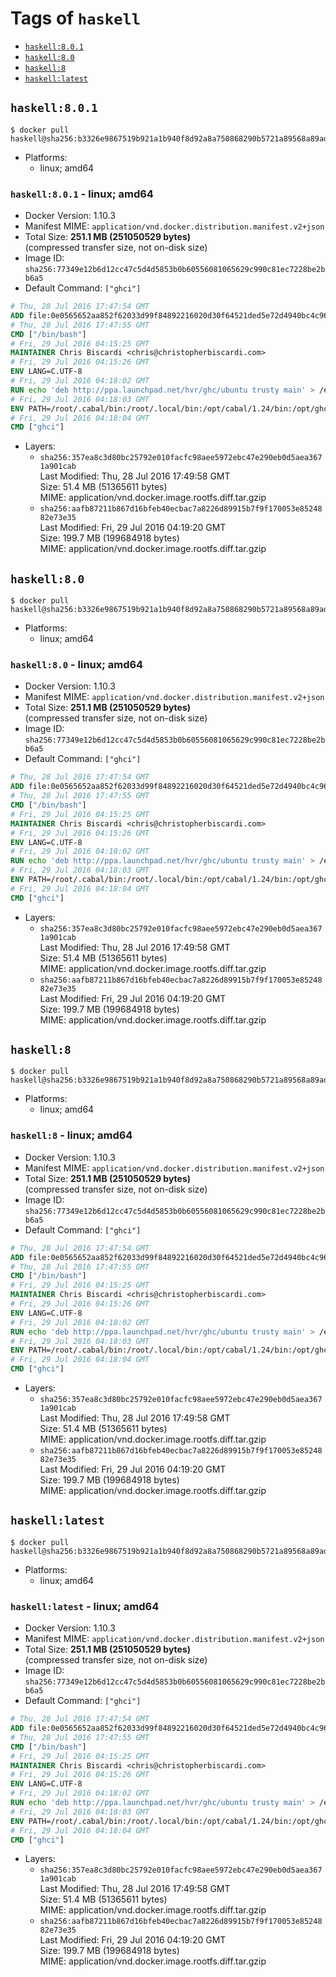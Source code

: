 <!-- THIS FILE IS GENERATED VIA './update-remote.sh' -->

# Tags of `haskell`

-	[`haskell:8.0.1`](#haskell801)
-	[`haskell:8.0`](#haskell80)
-	[`haskell:8`](#haskell8)
-	[`haskell:latest`](#haskelllatest)

## `haskell:8.0.1`

```console
$ docker pull haskell@sha256:b3326e9867519b921a1b940f8d92a8a750868290b5721a89568a89ad902bb7ad
```

-	Platforms:
	-	linux; amd64

### `haskell:8.0.1` - linux; amd64

-	Docker Version: 1.10.3
-	Manifest MIME: `application/vnd.docker.distribution.manifest.v2+json`
-	Total Size: **251.1 MB (251050529 bytes)**  
	(compressed transfer size, not on-disk size)
-	Image ID: `sha256:77349e12b6d12cc47c5d4d5853b0b60556081065629c990c81ec7228be2bb6a5`
-	Default Command: `["ghci"]`

```dockerfile
# Thu, 28 Jul 2016 17:47:54 GMT
ADD file:0e0565652aa852f62033d99f84892216020d30f64521ded5e72d4940bc4c9697 in /
# Thu, 28 Jul 2016 17:47:55 GMT
CMD ["/bin/bash"]
# Fri, 29 Jul 2016 04:15:25 GMT
MAINTAINER Chris Biscardi <chris@christopherbiscardi.com>
# Fri, 29 Jul 2016 04:15:26 GMT
ENV LANG=C.UTF-8
# Fri, 29 Jul 2016 04:18:02 GMT
RUN echo 'deb http://ppa.launchpad.net/hvr/ghc/ubuntu trusty main' > /etc/apt/sources.list.d/ghc.list &&     echo 'deb http://download.fpcomplete.com/debian/jessie stable main'| tee /etc/apt/sources.list.d/fpco.list &&     apt-key adv --keyserver keyserver.ubuntu.com --recv-keys F6F88286 &&     apt-key adv --keyserver keyserver.ubuntu.com --recv-keys C5705533DA4F78D8664B5DC0575159689BEFB442 &&     apt-get update &&     apt-get install -y --no-install-recommends cabal-install-1.24 ghc-8.0.1 happy-1.19.5 alex-3.1.7             stack zlib1g-dev libtinfo-dev libsqlite3-0 libsqlite3-dev ca-certificates g++ git &&     rm -rf /var/lib/apt/lists/*
# Fri, 29 Jul 2016 04:18:03 GMT
ENV PATH=/root/.cabal/bin:/root/.local/bin:/opt/cabal/1.24/bin:/opt/ghc/8.0.1/bin:/opt/happy/1.19.5/bin:/opt/alex/3.1.7/bin:/usr/local/sbin:/usr/local/bin:/usr/sbin:/usr/bin:/sbin:/bin
# Fri, 29 Jul 2016 04:18:04 GMT
CMD ["ghci"]
```

-	Layers:
	-	`sha256:357ea8c3d80bc25792e010facfc98aee5972ebc47e290eb0d5aea3671a901cab`  
		Last Modified: Thu, 28 Jul 2016 17:49:58 GMT  
		Size: 51.4 MB (51365611 bytes)  
		MIME: application/vnd.docker.image.rootfs.diff.tar.gzip
	-	`sha256:aafb87211b867d16bfeb40ecbac7a8226d89915b7f9f170053e8524882e73e35`  
		Last Modified: Fri, 29 Jul 2016 04:19:20 GMT  
		Size: 199.7 MB (199684918 bytes)  
		MIME: application/vnd.docker.image.rootfs.diff.tar.gzip

## `haskell:8.0`

```console
$ docker pull haskell@sha256:b3326e9867519b921a1b940f8d92a8a750868290b5721a89568a89ad902bb7ad
```

-	Platforms:
	-	linux; amd64

### `haskell:8.0` - linux; amd64

-	Docker Version: 1.10.3
-	Manifest MIME: `application/vnd.docker.distribution.manifest.v2+json`
-	Total Size: **251.1 MB (251050529 bytes)**  
	(compressed transfer size, not on-disk size)
-	Image ID: `sha256:77349e12b6d12cc47c5d4d5853b0b60556081065629c990c81ec7228be2bb6a5`
-	Default Command: `["ghci"]`

```dockerfile
# Thu, 28 Jul 2016 17:47:54 GMT
ADD file:0e0565652aa852f62033d99f84892216020d30f64521ded5e72d4940bc4c9697 in /
# Thu, 28 Jul 2016 17:47:55 GMT
CMD ["/bin/bash"]
# Fri, 29 Jul 2016 04:15:25 GMT
MAINTAINER Chris Biscardi <chris@christopherbiscardi.com>
# Fri, 29 Jul 2016 04:15:26 GMT
ENV LANG=C.UTF-8
# Fri, 29 Jul 2016 04:18:02 GMT
RUN echo 'deb http://ppa.launchpad.net/hvr/ghc/ubuntu trusty main' > /etc/apt/sources.list.d/ghc.list &&     echo 'deb http://download.fpcomplete.com/debian/jessie stable main'| tee /etc/apt/sources.list.d/fpco.list &&     apt-key adv --keyserver keyserver.ubuntu.com --recv-keys F6F88286 &&     apt-key adv --keyserver keyserver.ubuntu.com --recv-keys C5705533DA4F78D8664B5DC0575159689BEFB442 &&     apt-get update &&     apt-get install -y --no-install-recommends cabal-install-1.24 ghc-8.0.1 happy-1.19.5 alex-3.1.7             stack zlib1g-dev libtinfo-dev libsqlite3-0 libsqlite3-dev ca-certificates g++ git &&     rm -rf /var/lib/apt/lists/*
# Fri, 29 Jul 2016 04:18:03 GMT
ENV PATH=/root/.cabal/bin:/root/.local/bin:/opt/cabal/1.24/bin:/opt/ghc/8.0.1/bin:/opt/happy/1.19.5/bin:/opt/alex/3.1.7/bin:/usr/local/sbin:/usr/local/bin:/usr/sbin:/usr/bin:/sbin:/bin
# Fri, 29 Jul 2016 04:18:04 GMT
CMD ["ghci"]
```

-	Layers:
	-	`sha256:357ea8c3d80bc25792e010facfc98aee5972ebc47e290eb0d5aea3671a901cab`  
		Last Modified: Thu, 28 Jul 2016 17:49:58 GMT  
		Size: 51.4 MB (51365611 bytes)  
		MIME: application/vnd.docker.image.rootfs.diff.tar.gzip
	-	`sha256:aafb87211b867d16bfeb40ecbac7a8226d89915b7f9f170053e8524882e73e35`  
		Last Modified: Fri, 29 Jul 2016 04:19:20 GMT  
		Size: 199.7 MB (199684918 bytes)  
		MIME: application/vnd.docker.image.rootfs.diff.tar.gzip

## `haskell:8`

```console
$ docker pull haskell@sha256:b3326e9867519b921a1b940f8d92a8a750868290b5721a89568a89ad902bb7ad
```

-	Platforms:
	-	linux; amd64

### `haskell:8` - linux; amd64

-	Docker Version: 1.10.3
-	Manifest MIME: `application/vnd.docker.distribution.manifest.v2+json`
-	Total Size: **251.1 MB (251050529 bytes)**  
	(compressed transfer size, not on-disk size)
-	Image ID: `sha256:77349e12b6d12cc47c5d4d5853b0b60556081065629c990c81ec7228be2bb6a5`
-	Default Command: `["ghci"]`

```dockerfile
# Thu, 28 Jul 2016 17:47:54 GMT
ADD file:0e0565652aa852f62033d99f84892216020d30f64521ded5e72d4940bc4c9697 in /
# Thu, 28 Jul 2016 17:47:55 GMT
CMD ["/bin/bash"]
# Fri, 29 Jul 2016 04:15:25 GMT
MAINTAINER Chris Biscardi <chris@christopherbiscardi.com>
# Fri, 29 Jul 2016 04:15:26 GMT
ENV LANG=C.UTF-8
# Fri, 29 Jul 2016 04:18:02 GMT
RUN echo 'deb http://ppa.launchpad.net/hvr/ghc/ubuntu trusty main' > /etc/apt/sources.list.d/ghc.list &&     echo 'deb http://download.fpcomplete.com/debian/jessie stable main'| tee /etc/apt/sources.list.d/fpco.list &&     apt-key adv --keyserver keyserver.ubuntu.com --recv-keys F6F88286 &&     apt-key adv --keyserver keyserver.ubuntu.com --recv-keys C5705533DA4F78D8664B5DC0575159689BEFB442 &&     apt-get update &&     apt-get install -y --no-install-recommends cabal-install-1.24 ghc-8.0.1 happy-1.19.5 alex-3.1.7             stack zlib1g-dev libtinfo-dev libsqlite3-0 libsqlite3-dev ca-certificates g++ git &&     rm -rf /var/lib/apt/lists/*
# Fri, 29 Jul 2016 04:18:03 GMT
ENV PATH=/root/.cabal/bin:/root/.local/bin:/opt/cabal/1.24/bin:/opt/ghc/8.0.1/bin:/opt/happy/1.19.5/bin:/opt/alex/3.1.7/bin:/usr/local/sbin:/usr/local/bin:/usr/sbin:/usr/bin:/sbin:/bin
# Fri, 29 Jul 2016 04:18:04 GMT
CMD ["ghci"]
```

-	Layers:
	-	`sha256:357ea8c3d80bc25792e010facfc98aee5972ebc47e290eb0d5aea3671a901cab`  
		Last Modified: Thu, 28 Jul 2016 17:49:58 GMT  
		Size: 51.4 MB (51365611 bytes)  
		MIME: application/vnd.docker.image.rootfs.diff.tar.gzip
	-	`sha256:aafb87211b867d16bfeb40ecbac7a8226d89915b7f9f170053e8524882e73e35`  
		Last Modified: Fri, 29 Jul 2016 04:19:20 GMT  
		Size: 199.7 MB (199684918 bytes)  
		MIME: application/vnd.docker.image.rootfs.diff.tar.gzip

## `haskell:latest`

```console
$ docker pull haskell@sha256:b3326e9867519b921a1b940f8d92a8a750868290b5721a89568a89ad902bb7ad
```

-	Platforms:
	-	linux; amd64

### `haskell:latest` - linux; amd64

-	Docker Version: 1.10.3
-	Manifest MIME: `application/vnd.docker.distribution.manifest.v2+json`
-	Total Size: **251.1 MB (251050529 bytes)**  
	(compressed transfer size, not on-disk size)
-	Image ID: `sha256:77349e12b6d12cc47c5d4d5853b0b60556081065629c990c81ec7228be2bb6a5`
-	Default Command: `["ghci"]`

```dockerfile
# Thu, 28 Jul 2016 17:47:54 GMT
ADD file:0e0565652aa852f62033d99f84892216020d30f64521ded5e72d4940bc4c9697 in /
# Thu, 28 Jul 2016 17:47:55 GMT
CMD ["/bin/bash"]
# Fri, 29 Jul 2016 04:15:25 GMT
MAINTAINER Chris Biscardi <chris@christopherbiscardi.com>
# Fri, 29 Jul 2016 04:15:26 GMT
ENV LANG=C.UTF-8
# Fri, 29 Jul 2016 04:18:02 GMT
RUN echo 'deb http://ppa.launchpad.net/hvr/ghc/ubuntu trusty main' > /etc/apt/sources.list.d/ghc.list &&     echo 'deb http://download.fpcomplete.com/debian/jessie stable main'| tee /etc/apt/sources.list.d/fpco.list &&     apt-key adv --keyserver keyserver.ubuntu.com --recv-keys F6F88286 &&     apt-key adv --keyserver keyserver.ubuntu.com --recv-keys C5705533DA4F78D8664B5DC0575159689BEFB442 &&     apt-get update &&     apt-get install -y --no-install-recommends cabal-install-1.24 ghc-8.0.1 happy-1.19.5 alex-3.1.7             stack zlib1g-dev libtinfo-dev libsqlite3-0 libsqlite3-dev ca-certificates g++ git &&     rm -rf /var/lib/apt/lists/*
# Fri, 29 Jul 2016 04:18:03 GMT
ENV PATH=/root/.cabal/bin:/root/.local/bin:/opt/cabal/1.24/bin:/opt/ghc/8.0.1/bin:/opt/happy/1.19.5/bin:/opt/alex/3.1.7/bin:/usr/local/sbin:/usr/local/bin:/usr/sbin:/usr/bin:/sbin:/bin
# Fri, 29 Jul 2016 04:18:04 GMT
CMD ["ghci"]
```

-	Layers:
	-	`sha256:357ea8c3d80bc25792e010facfc98aee5972ebc47e290eb0d5aea3671a901cab`  
		Last Modified: Thu, 28 Jul 2016 17:49:58 GMT  
		Size: 51.4 MB (51365611 bytes)  
		MIME: application/vnd.docker.image.rootfs.diff.tar.gzip
	-	`sha256:aafb87211b867d16bfeb40ecbac7a8226d89915b7f9f170053e8524882e73e35`  
		Last Modified: Fri, 29 Jul 2016 04:19:20 GMT  
		Size: 199.7 MB (199684918 bytes)  
		MIME: application/vnd.docker.image.rootfs.diff.tar.gzip
